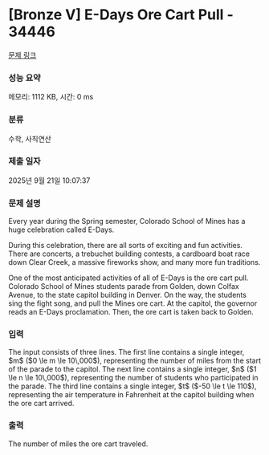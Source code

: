 # [Bronze V] E-Days Ore Cart Pull - 34446 

[문제 링크](https://www.acmicpc.net/problem/34446) 

### 성능 요약

메모리: 1112 KB, 시간: 0 ms

### 분류

수학, 사칙연산

### 제출 일자

2025년 9월 21일 10:07:37

### 문제 설명

<p>Every year during the Spring semester, Colorado School of Mines has a huge celebration called E-Days.</p>

<p>During this celebration, there are all sorts of exciting and fun activities. There are concerts, a trebuchet building contests, a cardboard boat race down Clear Creek, a massive fireworks show, and many more fun traditions.</p>

<p>One of the most anticipated activities of all of E-Days is the ore cart pull. Colorado School of Mines students parade from Golden, down Colfax Avenue, to the state capitol building in Denver. On the way, the students sing the fight song, and pull the Mines ore cart. At the capitol, the governor reads an E-Days proclamation. Then, the ore cart is taken back to Golden.</p>

### 입력 

 <p>The input consists of three lines. The first line contains a single integer, $m$ ($0 \le m \le 10\,000$), representing the number of miles from the start of the parade to the capitol. The next line contains a single integer, $n$ ($1 \le n \le 10\,000$), representing the number of students who participated in the parade. The third line contains a single integer, $t$ ($-50 \le t \le 110$), representing the air temperature in Fahrenheit at the capitol building when the ore cart arrived.</p>

### 출력 

 <p>The number of miles the ore cart traveled.</p>

